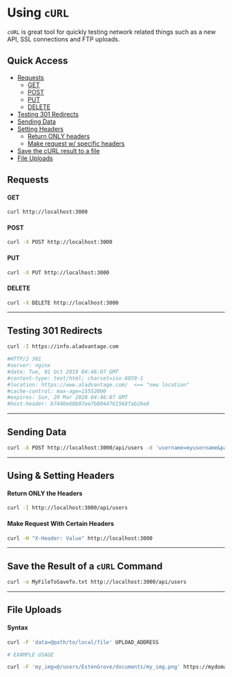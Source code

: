 # Using ```cURL```
```cURL``` is great tool for quickly testing network related things such as a new API, SSL connections and FTP uploads. 

## Quick Access

- [Requests](#requests)
  - [GET](#get)
  - [POST](#post)
  - [PUT](#put)
  - [DELETE](#delete)
- [Testing 301 Redirects](#testing-301-redirects)
- [Sending Data](#sending-data)
- [Setting Headers](#using--setting-headers)
  - [Return ONLY headers](#return-only-the-headers)
  - [Make request w/ specific headers](#make-request-w-specific-headers)
- [Save the cURL result to a file](#save-the-result-of-a-curl-command)
- [File Uploads](#file-uploads)

## Requests

#### GET
```bash
curl http://localhost:3000
```

#### POST
```bash
curl -X POST http://localhost:3000
```

#### PUT
```bash
curl -X PUT http://localhost:3000
```

#### DELETE
```bash
curl -X DELETE http://localhost:3000
```

----------

## Testing 301 Redirects
```bash
curl -I https://info.aladvantage.com

#HTTP/2 301 
#server: nginx
#date: Tue, 01 Oct 2019 04:46:07 GMT
#content-type: text/html; charset=iso-8859-1
#location: https://www.aladvantage.com/  <== "new location"
#cache-control: max-age=15552000
#expires: Sun, 29 Mar 2020 04:46:07 GMT
#host-header: b7440e60b07ee7b8044761568fab26e8
```


----------


## Sending Data

```bash
curl -X POST http://localhost:3000/api/users -d 'username=myusername&password=mypassword'
```

---------

## Using & Setting Headers

#### Return ONLY the Headers
```bash
curl -I http://localhost:3000/api/users
```

#### Make Request With Certain Headers
```bash
curl -H "X-Header: Value" http://localhost:3000
```
-----------


## Save the Result of a ```cURL``` Command
```bash
curl -o MyFileToSaveTo.txt http://localhost:3000/api/users
```

-----------


## File Uploads

#### Syntax
```bash
curl -F 'data=@path/to/local/file' UPLOAD_ADDRESS

# EXAMPLE USAGE

curl -F 'my_img=@/users/EstenGrove/documents/my_img.png' https://mydomain.com/media
```

